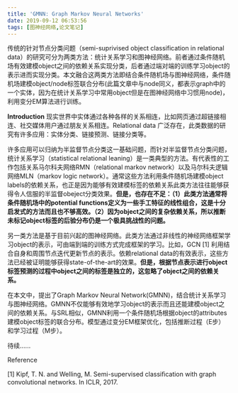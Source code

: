```yaml
---
title: 'GMNN: Graph Markov Neural Networks'
date: 2019-09-12 06:53:56
tags: [图神经网络,论文笔记]
---
```


传统的针对节点分类问题（semi-suprivised object classification in relational data）的研究可分为两类方法：统计关系学习和图神经网络。前者通过条件随机场有效建模object之间的依赖关系实现分类，后者通过端对端的训练学习object的表示进而实现分类。本文融合这两类方法即结合条件随机场与图神经网络，条件随机场建模object/node标签联合分布(此篇文章中与node同义，都表示graph中的一个实体，因为在统计关系学习中常用object但是在图神经网络中习惯用node)，利用变分EM算法进行训练。

<!--more-->

**Introduction**
		现实世界中实体通过各种各样的关系相连，比如网页通过超链接相连、社交媒体用户通过朋友关系相连。Relational data 广泛存在，此类数据的研究有许多应用：实体分类、链接预测、链接分类等。

许多应用可以归纳为半监督节点分类这一基础问题，而针对半监督节点分类问题，统计关系学习（statistical relational leaning）是一类典型的方法。有代表性的工作包括关系马尔科夫网络RMN（relational markov network）以及马尔科夫逻辑网络MLN（markov logic network）。通常这些方法利用条件随机场建模object labels的依赖关系，也正是因为能够有效建模标签的依赖关系此类方法往往能够获得令人信服的半监督obeject分类效果。**但是，也存在不足：（1）此类方法通常将条件随机场中的potential functions定义为一些手工特征的线性组合，这是十分启发式的方法而且也不够高效。（2）因为object之间的复杂依赖关系，所以推断未标记object标签的后验分布仍是一个极具挑战性的问题。**

另一类方法是基于目前兴起的图神经网络。此类方法通过非线性的神经网络框架学习object的表示，可由端到端的训练方式完成框架的学习。比如，GCN [1] 利用结合自身和周围节点迭代更新节点的表示。依赖relational data的有效表示，这些方法已经被证明能够获得state-of-the-art的效果。**但是，根据节点表示进行object标签预测的过程中object之间的标签是独立的，这忽略了object之间的依赖关系。**

在本文中，提出了Graph Markov Neural Network(GMNN)，结合统计关系学习与图神经网络。GMNN不仅能够有效地学习object的表示而且还能建模object之间的依赖关系。与SRL相似，GMNN利用一个条件随机场根据object的attributes建模object标签的联合分布。模型通过变分EM框架优化，包括推断过程（E步）和学习过程（M步）。

待续......













Reference

[1] Kipf, T. N. and Welling, M. Semi-supervised classiﬁcation with graph convolutional networks. In ICLR, 2017.